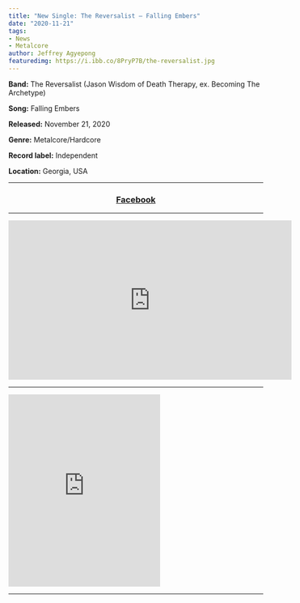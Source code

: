 ```yaml
---
title: "New Single: The Reversalist – Falling Embers"
date: "2020-11-21"
tags:
- News
- Metalcore 
author: Jeffrey Agyepong
featuredimg: https://i.ibb.co/8PryP7B/the-reversalist.jpg
---
```


**Band:** The Reversalist (Jason Wisdom of Death Therapy, ex. Becoming The Archetype) 

**Song:** Falling Embers 

**Released:** November 21, 2020 

**Genre:** Metalcore/Hardcore

**Record label:** Independent

 **Location:** Georgia, USA

<hr>
<h3 style="text-align:center"> <a href="https://web.facebook.com/thereversalist" alt="Facebook">Facebook</a></h3>
<hr>
<div class="video-container">
<iframe src="https://www.youtube.com/embed/CsjuptUsuHs" width="560" height="315" frameborder="0"></iframe>
</div>
<hr>
<iframe src="https://open.spotify.com/embed/album/5qjWTnV1JKQWJ0HEaoRK5F" width="300" height="380" frameborder="0" allowtransparency="true" allow="encrypted-media"></iframe>
<hr>

